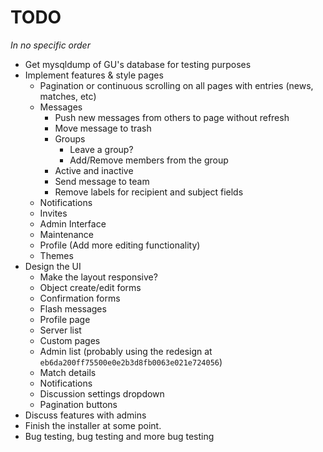 TODO
====

<em>In no specific order</em>

- Get mysqldump of GU's database for testing purposes
- Implement features & style pages
    - Pagination or continuous scrolling on all pages with entries (news, matches, etc)
    - Messages
        - Push new messages from others to page without refresh
        - Move message to trash
        - Groups
            - Leave a group?
            - Add/Remove members from the group
        - Active and inactive
        - Send message to team
        - Remove labels for recipient and subject fields
    - Notifications
    - Invites
    - Admin Interface
    - Maintenance
    - Profile (Add more editing functionality)
    - Themes
- Design the UI
    - Make the layout responsive?
    - Object create/edit forms
    - Confirmation forms
    - Flash messages
    - Profile page
    - Server list
    - Custom pages
    - Admin list (probably using the redesign at `eb6da200ff75500e0e2b3d8fb0063e021e724056`)
    - Match details
    - Notifications
    - Discussion settings dropdown
    - Pagination buttons
- Discuss features with admins
- Finish the installer at some point.
- Bug testing, bug testing and more bug testing

